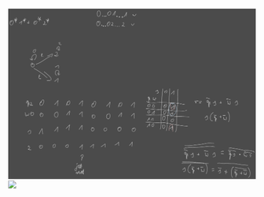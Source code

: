 ![](/Notatki/Semestr%203/Logika%20układów%20cyfrowych/Labolatoria/Labolatoria%208/Drawing%202023-12-17%2016.38.20.excalidraw.svg)
![](/Notatki/Semestr%203/Logika%20układów%20cyfrowych/Labolatoria/Labolatoria%208/lab08.circ)